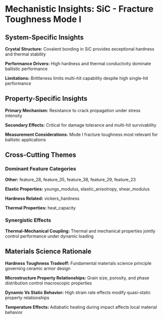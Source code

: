 # Mechanistic Insights: SiC - Fracture Toughness Mode I

## System-Specific Insights

**Crystal Structure:** Covalent bonding in SiC provides exceptional hardness and thermal stability

**Performance Drivers:** High hardness and thermal conductivity dominate ballistic performance

**Limitations:** Brittleness limits multi-hit capability despite high single-hit performance

## Property-Specific Insights

**Primary Mechanism:** Resistance to crack propagation under stress intensity

**Secondary Effects:** Critical for damage tolerance and multi-hit survivability

**Measurement Considerations:** Mode I fracture toughness most relevant for ballistic applications

## Cross-Cutting Themes

### Dominant Feature Categories

**Other:** feature_28, feature_35, feature_38, feature_29, feature_23

**Elastic Properties:** youngs_modulus, elastic_anisotropy, shear_modulus

**Hardness Related:** vickers_hardness

**Thermal Properties:** heat_capacity

### Synergistic Effects

**Thermal-Mechanical Coupling:** Thermal and mechanical properties jointly control performance under dynamic loading

## Materials Science Rationale

**Hardness Toughness Tradeoff:** Fundamental materials science principle governing ceramic armor design

**Microstructure Property Relationships:** Grain size, porosity, and phase distribution control macroscopic properties

**Dynamic Vs Static Behavior:** High strain rate effects modify quasi-static property relationships

**Temperature Effects:** Adiabatic heating during impact affects local material behavior

